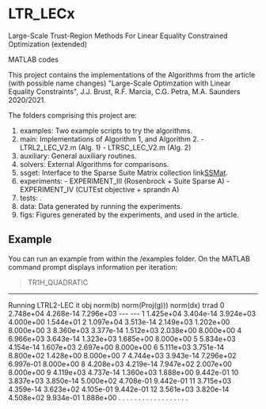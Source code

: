 # LTR_LECx
Large-Scale Trust-Region Methods For Linear Equality Constrained Optimization
(extended)

MATLAB codes

This project contains the implementations of the Algorithms from the article
(with possible name changes)
"Large-Scale Optimzation with Linear Equality Constraints", 
J.J. Brust, R.F. Marcia, C.G. Petra, M.A. Saunders 2020/2021.

The folders comprising this project are:

1.  examples: Two example scripts to try the algorithms.
2. 	main: Implementations of Algorithm 1, and Algorithm 2.
        - LTRL2_LEC_V2.m (Alg. 1)
        - LTRSC_LEC_V2.m (Alg. 2)
3. 	auxiliary: General auxiliary routines.
4.	solvers: External Algorithms for comparisons.
5. 	ssget: Interface to the Sparse Suite Matrix collection
        link[SSMat](https://sparse.tamu.edu/).
6.  experiments: 
        - EXPERIMENT_III (Rosenbrock + Suite Sparse A)
        - EXPERIMENT_IV  (CUTEst objective + sprandn A)
7. 	tests: .
8. 	data: Data generated by running the experiments.
9.	figs: Figures generated by the experiments, and used in the article.

## Example
You can run an example from within the /examples folder. On
the MATLAB command prompt displays information per iteration:

> TR1H_QUADRATIC

**********************
Running LTRL2-LEC
it	 obj		 norm(b)	 norm(Proj(g))) 	 norm(dx)	 trrad
0	 2.748e+04	 4.268e-14	 7.296e+03	---		 ---
1	 1.425e+04	 3.404e-14	 3.924e+03	 4.000e+00	 1.544e+01 
2	 1.097e+04	 3.513e-14	 2.149e+03	 1.202e+00	 8.000e+00
3	 8.360e+03	 3.377e-14	 1.512e+03	 2.038e+00	 8.000e+00
4	 6.966e+03	 3.643e-14	 1.323e+03	 1.685e+00	 8.000e+00
5	 5.834e+03	 4.154e-14	 1.607e+03	 2.697e+00	 8.000e+00
6	 5.111e+03	 3.751e-14	 8.800e+02	 1.428e+00	 8.000e+00
7	 4.744e+03	 3.943e-14	 7.296e+02	 6.997e-01	 8.000e+00
8	 4.208e+03	 4.219e-14	 7.947e+02	 2.007e+00	 8.000e+00
9	 4.119e+03	 4.737e-14	 1.360e+03	 1.888e+00	 9.442e-01
10	 3.837e+03	 3.850e-14	 5.000e+02	 4.708e-01	 9.442e-01
11	 3.715e+03	 4.359e-14	 3.623e+02	 4.105e-01	 9.442e-01
12	 3.561e+03	 3.820e-14	 4.508e+02	 9.934e-01	 1.888e+00
.    .           .           .           .           .
.    .           .           .           .           .
.    .           .           .           .           .

